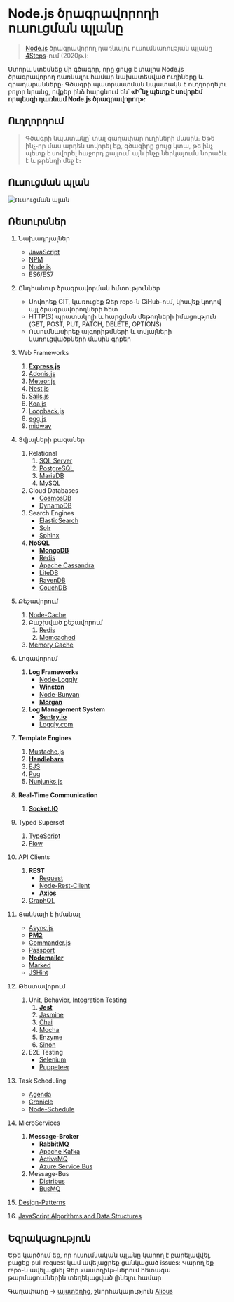 # Node.js ծրագրավորողի ուսուցման պլանը

> [Node.js](https://nodejs.org/en/) ծրագրավորող դառնալու ուսումնառության պլանը [4Steps](https://4steps.am)-ում (2020թ․):

Ստորև կտեսնեք մի գծագիր, որը ցույց է տալիս Node.js ծրագրավորող դառնալու համար նախատեսված ուղիները և գրադարանները։ Գծագրի պատրաստման նպատակն է ուղղորդելու բոլոր նրանց, ովքեր ինձ հարցնում են՝ **«Ի՞նչ պետք է սովորեմ որպեսզի դառնամ Node.js ծրագրավորող»:**


## Ուղղորդում

> Գծագրի նպատակը՝ տալ գաղափար ուղիների մասին։ Եթե ինչ֊որ մաս արդեն սովորել եք, գծագիրը ցույց կտա, թե ինչ պետք է սովորել հաջորդ քայլում՝ այն ինչը ներկայումս նորաձև է և թրենդի մեջ է։


## Ուսուցման պլան

![Ուսուցման պլան](./Node.js-developer-roadmap-4Steps.png)

## Ռեսուրսներ

1. Նախադրյալներ

   - [JavaScript](https://www.w3schools.com/js/)
   - [NPM](https://docs.npmjs.com/)
   - [Node.js](https://nodejs.org/en/docs/)
   - ES6/ES7

2. Ընդհանուր ծրագրավորման հմտություններ

   - Սովորեք GIT, կառուցեք Ձեր repo-ն GiHub-ում, կիսվեք կոդով այլ ծրագրավորողների հետ
   - HTTP(S) պրատակոլի և հարցման մեթոդների իմացություն (GET, POST, PUT, PATCH, DELETE, OPTIONS)
   - Ուսումնասիրեք ալգորիթմների և տվյալների կառուցվածքների մասին գրքեր

3. Web Frameworks

   1. **[Express.js](https://expressjs.com/)**
   2. [Adonis.js](https://adonisjs.com/)
   3. [Meteor.js](https://www.meteor.com/)
   4. [Nest.js](https://nestjs.com/)
   5. [Sails.js](https://sailsjs.com/)
   6. [Koa.js](https://koajs.com/)
   7. [Loopback.js](https://loopback.io/)
   8. [egg.js](https://eggjs.org/en/index.html)
   9. [midway](https://midwayjs.org/midway/en/)

4. Տվյալների բազաներ

   1. Relational
      1. [SQL Server](https://www.microsoft.com/en-us/sql-server/sql-server-2017)
      2. [PostgreSQL](https://www.postgresql.org/)
      3. [MariaDB](https://mariadb.org/)
      4. [MySQL](https://www.mysql.com/)
   2. Cloud Databases
      - [CosmosDB](https://docs.microsoft.com/en-us/azure/cosmos-db)
      - [DynamoDB](https://aws.amazon.com/dynamodb/)
   3. Search Engines
      - [ElasticSearch](https://www.elastic.co/)
      - [Solr](http://lucene.apache.org/solr/)
      - [Sphinx](http://sphinxsearch.com/)
   4. **NoSQL**
      - **[MongoDB](https://www.mongodb.com/)**
      - [Redis](https://redis.io/)
      - [Apache Cassandra](http://cassandra.apache.org/)
      - [LiteDB](https://github.com/mbdavid/LiteDB)
      - [RavenDB](https://github.com/ravendb/ravendb)
      - [CouchDB](http://couchdb.apache.org/)

5. Քեշավորում

   1. [Node-Cache](https://www.npmjs.com/package/node-cache)
   2. Բաշխված քեշավորում
      1. [Redis](https://redis.io/)
      2. [Memcached](https://memcached.org/)
   3. [Memory Cache](https://www.npmjs.com/package/memory-cache)

6. Լոգավորում

   1. **Log Frameworks**
      - [Node-Loggly](https://www.loggly.com/docs/node-js-logs-2/)
      - **[Winston](https://github.com/winstonjs/winston)**
      - [Node-Bunyan](https://github.com/trentm/node-bunyan)
      - **[Morgan](https://github.com/expressjs/morgan)**
   2. **Log Management System**
      - **[Sentry.io](http://sentry.io)**
      - [Loggly.com](https://loggly.com)

7. **Template Engines**
   1. [Mustache.js](https://mustache.github.io/)
   2. **[Handlebars](https://handlebarsjs.com/)**
   3. [EJS](https://ejs.co/)
   4. [Pug](https://pugjs.org/api/getting-started.html)
   4. [Nunjunks.js](https://mozilla.github.io/nunjucks/)
8. **Real-Time Communication**

   1. **[Socket.IO](https://socket.io/)**


9. Typed Superset

    1. [TypeScript](https://www.typescriptlang.org/)
    2. [Flow](https://flow.org/)

10. API Clients

    1. **REST**
       - [Request](https://github.com/request/request)
       - [Node-Rest-Client](https://www.npmjs.com/package/node-rest-client)
       - **[Axios](https://github.com/axios/axios)**
    2. [GraphQL](https://graphql.org/)

11. Ցանկալի է իմանալ

    - [Async.js](https://caolan.github.io/async/)
    - **[PM2](http://pm2.keymetrics.io/)**
    - [Commander.js](https://github.com/tj/commander.js/)
    - [Passport](http://www.passportjs.org/)
    - **[Nodemailer](https://nodemailer.com/about/)**
    - [Marked](https://marked.js.org/#/README.md#README.md)
    - [JSHint](https://github.com/jshint/jshint)

12. Թեստավորում

    1. Unit, Behavior, Integration Testing
       1. **[Jest](https://jestjs.io/)**
       2. [Jasmine](https://jasmine.github.io/)
       3. [Chai](https://www.chaijs.com/)
       4. [Mocha](https://mochajs.org/)
       5. [Enzyme](https://github.com/airbnb/enzyme)
       6. [Sinon](https://sinonjs.org/)
    2. E2E Testing
       - [Selenium](https://help.crossbrowsertesting.com/selenium-testing/getting-started/javascript/)
       - [Puppeteer](https://github.com/GoogleChrome/puppeteer)

13. Task Scheduling

    - [Agenda](https://github.com/agenda/agenda)
    - [Cronicle](https://github.com/jhuckaby/Cronicle)
    - [Node-Schedule](https://www.npmjs.com/package/node-schedule)
    
14. MicroServices

    1. **Message-Broker**
       - **[RabbitMQ](https://www.rabbitmq.com/tutorials/tutorial-one-javascript.html)**
       - [Apache Kafka](https://www.npmjs.com/package/kafka-node)
       - [ActiveMQ](https://github.com/apache/activemq)
       - [Azure Service Bus](https://docs.microsoft.com/en-us/azure/service-bus-messaging/service-bus-messaging-overview)
    2. Message-Bus
       - [Distribus](https://distribus.com/)
       - [BusMQ](https://github.com/capriza/node-busmq)

15. [Design-Patterns](https://www.pluralsight.com/courses/javascript-practical-design-patterns)
16. [JavaScript Algorithms and Data Structures](https://github.com/trekhleb/javascript-algorithms/)


## Եզրակացություն

Եթե կարծում եք, որ ուսումնական պլանը կարող է բարելավվել, բացեք pull request կամ ավելացրեք ցանկացած issues: Կարող եք repo-ն ավելացնել Ձեր «աստղիկ»֊ներում հետագա թարմացումներին տեղեկացված լինելու համար

Գաղափարը -> [այստեղից](https://github.com/aliyr/Nodejs-Developer-Roadmap), շնորհակալություն [Alious](https://github.com/aliyr)